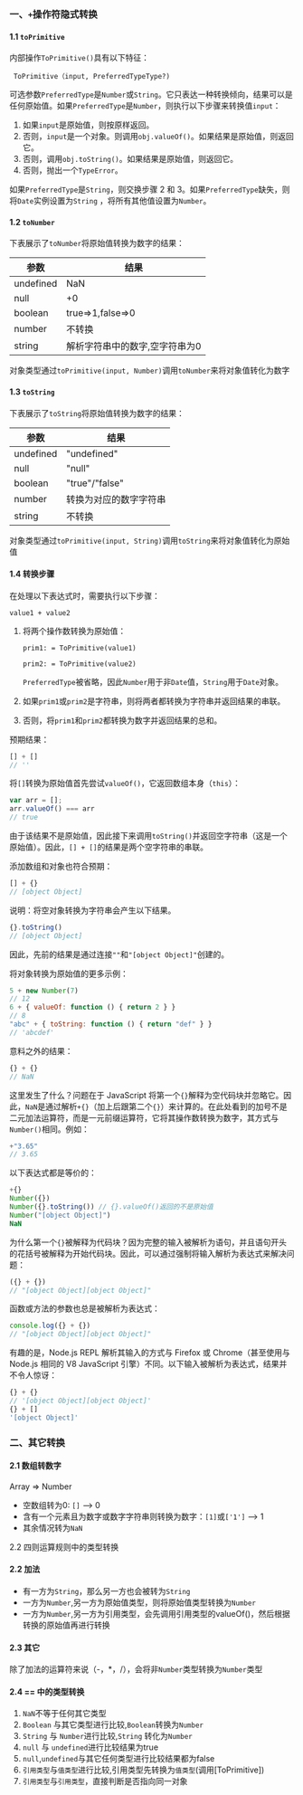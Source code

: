### 一、`+`操作符隐式转换

#### 1.1 `toPrimitive`

内部操作`ToPrimitive()`具有以下特征：

` ToPrimitive（input, PreferredTypeType?)`

可选参数`PreferredType`是`Number`或`String`。它只表达一种转换倾向，结果可以是任何原始值。如果`PreferredType`是`Number`，则执行以下步骤来转换值`input`：

1. 如果`input`是原始值，则按原样返回。
2. 否则，`input`是一个对象。则调用`obj.valueOf()`。如果结果是原始值，则返回它。
3. 否则，调用`obj.toString()`。如果结果是原始值，则返回它。
4. 否则，抛出一个`TypeError`。

如果`PreferredType`是`String`，则交换步骤 2 和 3。如果`PreferredType`缺失，则将`Date`实例设置为`String` ，将所有其他值设置为`Number`。

#### 1.2 `toNumber`

下表展示了`toNumber`将原始值转换为数字的结果：

| 参数      | 结果                           |
| --------- | ------------------------------ |
| undefined | NaN                            |
| null      | +0                             |
| boolean   | true=>1,false=>0               |
| number    | 不转换                         |
| string    | 解析字符串中的数字,空字符串为0 |

对象类型通过`toPrimitive(input, Number)`调用`toNumber`来将对象值转化为数字

#### 1.3 `toString`

下表展示了`toString`将原始值转换为数字的结果：

| 参数      | 结果                   |
| --------- | ---------------------- |
| undefined | "undefined"            |
| null      | "null"                 |
| boolean   | "true"/"false"         |
| number    | 转换为对应的数字字符串 |
| string    | 不转换                 |

对象类型通过`toPrimitive(input, String)`调用`toString`来将对象值转化为原始值

#### 1.4 转换步骤

在处理以下表达式时，需要执行以下步骤：

`value1 + value2`

1. 将两个操作数转换为原始值：

   `prim1: = ToPrimitive(value1)`

   `prim2: = ToPrimitive(value2)`

   `PreferredType`被省略，因此`Number`用于非`Date`值，`String`用于`Date`对象。

2. 如果`prim1`或`prim2`是字符串，则将两者都转换为字符串并返回结果的串联。

3. 否则，将`prim1`和`prim2`都转换为数字并返回结果的总和。

预期结果：

```javascript
[] + []
// ''
```

将`[]`转换为原始值首先尝试`valueOf()`，它返回数组本身（`this`）：

```javascript
var arr = [];
arr.valueOf() === arr
// true
```

由于该结果不是原始值，因此接下来调用`toString()`并返回空字符串（这是一个原始值）。因此，`[] + []`的结果是两个空字符串的串联。

添加数组和对象也符合预期：

```javascript
[] + {}
// [object Object]
```

说明：将空对象转换为字符串会产生以下结果。

```javascript
{}.toString()
// [object Object]
```

因此，先前的结果是通过连接`""`和`"[object Object]"`创建的。

将对象转换为原始值的更多示例：

```javascript
5 + new Number(7)
// 12
6 + { valueOf: function () { return 2 } }
// 8
"abc" + { toString: function () { return "def" } }
// 'abcdef'
```

意料之外的结果：

```javascript
{} + {}
// NaN
```

这里发生了什么？问题在于 JavaScript 将第一个`{}`解释为空代码块并忽略它。因此，`NaN`是通过解析`+{}`（加上后跟第二个`{}`）来计算的。在此处看到的加号不是二元加法运算符，而是一元前缀运算符，它将其操作数转换为数字，其方式与`Number()`相同。例如：

```javascript
+"3.65"
// 3.65
```

以下表达式都是等价的：

```javascript
+{}
Number({})
Number({}.toString()) // {}.valueOf()返回的不是原始值
Number("[object Object]")
NaN
```

为什么第一个`{}`被解释为代码块？因为完整的输入被解析为语句，并且语句开头的花括号被解释为开始代码块。因此，可以通过强制将输入解析为表达式来解决问题：

```javascript
({} + {})
// "[object Object][object Object]"
```

函数或方法的参数也总是被解析为表达式：

```javascript
console.log({} + {})
// "[object Object][object Object]"
```

有趣的是，Node.js REPL 解析其输入的方式与 Firefox 或 Chrome（甚至使用与 Node.js 相同的 V8 JavaScript 引擎）不同。以下输入被解析为表达式，结果并不令人惊讶：

```javascript
{} + {}
// '[object Object][object Object]'
{} + []
'[object Object]'
```

### 二、其它转换

#### 2.1 数组转数字

Array => Number

- 空数组转为0: `[]` --> 0
- 含有一个元素且为数字或数字字符串则转换为数字：`[1]`或`['1']` --> 1
- 其余情况转为`NaN`

2.2 四则运算规则中的类型转换

#### 2.2 加法

- 有一方为`String`，那么另一方也会被转为`String`
- 一方为`Number`,另一方为原始值类型，则将原始值类型转换为`Number`
- 一方为`Number`,另一方为引用类型，会先调用引用类型的valueOf()，然后根据转换的原始值再进行转换

#### 2.3 其它

除了加法的运算符来说（-，*，/），会将非`Number`类型转换为`Number`类型

#### 2.4 == 中的类型转换

1. `NaN`不等于任何其它类型
2. `Boolean` 与其它类型进行比较,`Boolean`转换为`Number`
3. `String` 与 `Number`进行比较,`String` 转化为`Number`
4. `null` 与 `undefined`进行比较结果为true
5. `null`,`undefined`与其它任何类型进行比较结果都为false
6. `引用类型`与`值类型`进行比较,引用类型先转换为`值类型`(调用[ToPrimitive])
7. `引用类型`与`引用类型`，直接判断是否指向同一对象
